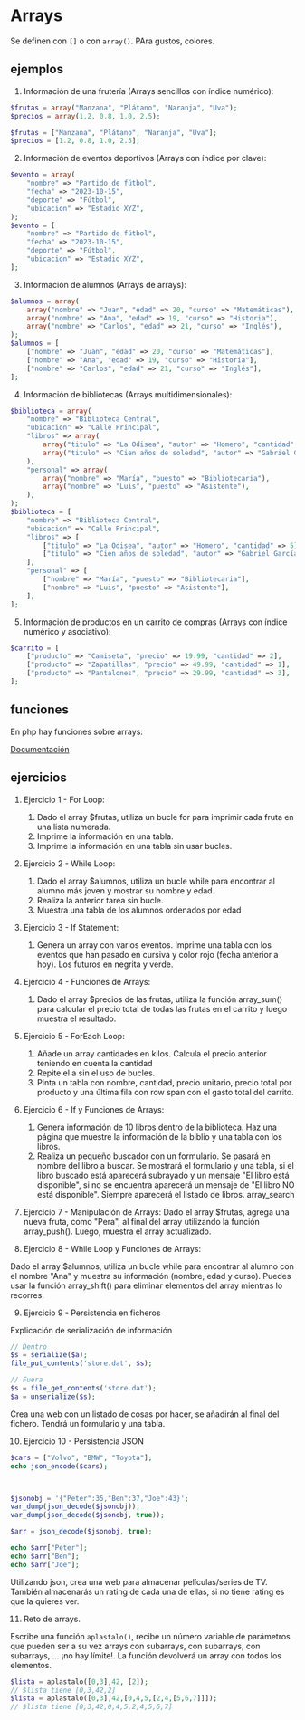 # Arrays

Se definen con ```[]``` o con ```array()```. PAra gustos, colores.

## ejemplos

1. Información de una frutería (Arrays sencillos con índice numérico):

```php
$frutas = array("Manzana", "Plátano", "Naranja", "Uva");
$precios = array(1.2, 0.8, 1.0, 2.5);

$frutas = ["Manzana", "Plátano", "Naranja", "Uva"];
$precios = [1.2, 0.8, 1.0, 2.5];
```



2. Información de eventos deportivos (Arrays con índice por clave):

```php
$evento = array(
    "nombre" => "Partido de fútbol",
    "fecha" => "2023-10-15",
    "deporte" => "Fútbol",
    "ubicacion" => "Estadio XYZ",
);
$evento = [
    "nombre" => "Partido de fútbol",
    "fecha" => "2023-10-15",
    "deporte" => "Fútbol",
    "ubicacion" => "Estadio XYZ",
];
```

3. Información de alumnos (Arrays de arrays):

```php
$alumnos = array(
    array("nombre" => "Juan", "edad" => 20, "curso" => "Matemáticas"),
    array("nombre" => "Ana", "edad" => 19, "curso" => "Historia"),
    array("nombre" => "Carlos", "edad" => 21, "curso" => "Inglés"),
);
$alumnos = [
    ["nombre" => "Juan", "edad" => 20, "curso" => "Matemáticas"],
    ["nombre" => "Ana", "edad" => 19, "curso" => "Historia"],
    ["nombre" => "Carlos", "edad" => 21, "curso" => "Inglés"],
];
```

4. Información de bibliotecas (Arrays multidimensionales):

```php
$biblioteca = array(
    "nombre" => "Biblioteca Central",
    "ubicacion" => "Calle Principal",
    "libros" => array(
        array("titulo" => "La Odisea", "autor" => "Homero", "cantidad" => 5),
        array("titulo" => "Cien años de soledad", "autor" => "Gabriel García Márquez", "cantidad" => 8),
    ),
    "personal" => array(
        array("nombre" => "María", "puesto" => "Bibliotecaria"),
        array("nombre" => "Luis", "puesto" => "Asistente"),
    ),
);
$biblioteca = [
    "nombre" => "Biblioteca Central",
    "ubicacion" => "Calle Principal",
    "libros" => [
        ["titulo" => "La Odisea", "autor" => "Homero", "cantidad" => 5],
        ["titulo" => "Cien años de soledad", "autor" => "Gabriel García Márquez", "cantidad" => 8],
    ],
    "personal" => [
        ["nombre" => "María", "puesto" => "Bibliotecaria"],
        ["nombre" => "Luis", "puesto" => "Asistente"],
    ],
];
```

5. Información de productos en un carrito de compras (Arrays con índice numérico y asociativo):

```php
$carrito = [
    ["producto" => "Camiseta", "precio" => 19.99, "cantidad" => 2],
    ["producto" => "Zapatillas", "precio" => 49.99, "cantidad" => 1],
    ["producto" => "Pantalones", "precio" => 29.99, "cantidad" => 3],
];
```

## funciones

En php hay funciones sobre arrays:

[Documentación](https://www.php.net/manual/es/ref.array.php)

## ejercicios

1. Ejercicio 1 - For Loop:

    1. Dado el array $frutas, utiliza un bucle for para imprimir cada fruta en una lista numerada.
    2. Imprime la información en una tabla.
    3. Imprime la información en una tabla sin usar bucles.

2. Ejercicio 2 - While Loop:

    1. Dado el array $alumnos, utiliza un bucle while para encontrar al alumno más joven y mostrar su nombre y edad.
    2. Realiza la anterior tarea sin bucle.
    3. Muestra una tabla de los alumnos ordenados por edad

3. Ejercicio 3 - If Statement:

    1. Genera un array con varios eventos. Imprime una tabla con los eventos que han pasado en cursiva y color rojo (fecha anterior a hoy). Los futuros en negrita y verde.

4. Ejercicio 4 - Funciones de Arrays:
    1. Dado el array $precios de las frutas, utiliza la función array_sum() para calcular el precio total de todas las frutas en el carrito y luego muestra el resultado.

5. Ejercicio 5 - ForEach Loop:
    1. Añade un array cantidades en kilos. Calcula el precio anterior teniendo en cuenta la cantidad
    2. Repite el a sin el uso de bucles.
    3. Pinta un tabla con nombre, cantidad, precio unitario, precio total por producto y una última fila con row span con el gasto total del carrito.

6. Ejercicio 6 - If y Funciones de Arrays:
    1. Genera información de 10 libros dentro de la biblioteca. Haz una página que muestre la información de la biblio y una tabla con los libros.
    2. Realiza un pequeño buscador con un formulario. Se pasará en nombre del libro a buscar. Se mostrará el formulario y una tabla, si el libro buscado está aparecerá subrayado y un mensaje "El libro está disponible", si no se encuentra aparecerá un mensaje de "El libro NO está disponible". Siempre aparecerá el listado de libros. array_search

7. Ejercicio 7 - Manipulación de Arrays:
Dado el array $frutas, agrega una nueva fruta, como "Pera", al final del array utilizando la función array_push(). Luego, muestra el array actualizado.

8. Ejercicio 8 - While Loop y Funciones de Arrays:

Dado el array $alumnos, utiliza un bucle while para encontrar al alumno con el nombre "Ana" y muestra su información (nombre, edad y curso). Puedes usar la función array_shift() para eliminar elementos del array mientras lo recorres.

9. Ejercicio 9 - Persistencia en ficheros

Explicación de serialización de información
```php
// Dentro
$s = serialize($a);
file_put_contents('store.dat', $s);  

// Fuera
$s = file_get_contents('store.dat');
$a = unserialize($s);
```
Crea una web con un listado de cosas por hacer, se añadirán al final del fichero. Tendrá un formulario y una tabla.

10. Ejercicio 10 - Persistencia JSON

```php
$cars = ["Volvo", "BMW", "Toyota"];
echo json_encode($cars);



$jsonobj = '{"Peter":35,"Ben":37,"Joe":43}';
var_dump(json_decode($jsonobj));
var_dump(json_decode($jsonobj, true));

$arr = json_decode($jsonobj, true);

echo $arr["Peter"];
echo $arr["Ben"];
echo $arr["Joe"];
```
Utilizando json, crea una web para almacenar películas/series de TV. También almacenarás un rating de cada una de ellas, si no tiene rating es que la quieres ver.


11. Reto de arrays.

Escribe una función ```aplastalo()```, recibe un número variable de parámetros que pueden ser a su vez arrays con subarrays, con subarrays, con subarrays, ... ¡no hay límite!. La función devolverá un array con todos los elementos.

```php
$lista = aplastalo([0,3],42, [2]);
// $lista tiene [0,3,42,2]
$lista = aplastalo([0,3],42,[0,4,5,[2,4,[5,6,7]]]);
// $lista tiene [0,3,42,0,4,5,2,4,5,6,7]

```
